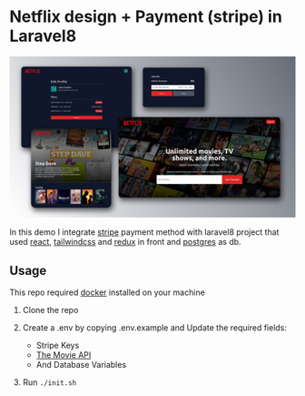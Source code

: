 # Netflix design + Payment (stripe) in Laravel8

<img src="./assets/work.jpg">

In this demo I integrate [stripe](https://stripe.com/en-de) payment method with laravel8 project that used [react](https://reactjs.org/), [tailwindcss](https://tailwindcss.com/) and [redux](https://redux.js.org/) in front and [postgres](https://www.postgresql.org/) as db.

## Usage

This repo required [docker](https://www.docker.com/) installed on your machine

1. Clone the repo
2. Create a .env by copying .env.example and Update the required fields:

    - Stripe Keys
    - [The Movie API](https://www.themoviedb.org/)
    - And Database Variables

3. Run `./init.sh`
